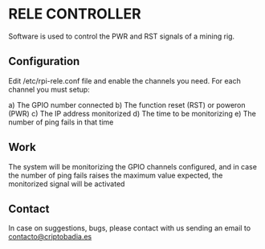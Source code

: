 # RELE CONTROLLER

Software is used to control the PWR and RST signals of a mining rig.

## Configuration

Edit /etc/rpi-rele.conf file and enable the channels you need. For each channel
you must setup:

a) The GPIO number connected
b) The function reset (RST) or poweron (PWR)
c) The IP address monitorized
d) The time to be monitorizing
e) The number of ping fails in that time

## Work

The system will be monitorizing the GPIO channels configured, and in case the
number of ping fails raises the maximum value expected, the monitorized signal
will be activated

## Contact

In case on suggestions, bugs, please contact with us sending an email to contacto@criptobadia.es
